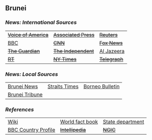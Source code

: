 ## Brunei ##

### _News: International Sources_ ###
|   |   |   |
| --- | --- | --- |
| [~~Voice of America~~]() | [~~Associated Press~~]() | [~~Reuters~~]() |
| [BBC](https://www.bbc.com/news/topics/cmj34zmwxzlt/brunei) | [~~CNN~~]() | [~~Fox News~~]() |
| [~~The Guardian~~]()  | [~~The Independent~~]() | [Al Jazeera](https://www.aljazeera.com/topics/country/brunei.html) |
| [~~RT~~]() | [~~NY Times~~]() | [~~Telegraph~~]() |

### _News: Local Sources_ ###
|   |   |   |
| --- | --- | --- |
| [Brunei News](https://www.bruneinews.net/) | [Straits Times](https://www.straitstimes.com/tags/brunei) | [Borneo Bulletin](https://borneobulletin.com.bn/) |
| [Brunei Tribune](https://www.bruneitribune.com/) |  |  |


### _References_ ###
|   |   |   |
| --- | --- | --- |
| [Wiki](https://en.wikipedia.org/wiki/Brunei) | [World fact book](https://www.cia.gov/library/publications/the-world-factbook/geos/bx.html) | [State department](https://www.state.gov/countries-areas/brunei/) |
| [BBC Country Profile](https://www.bbc.com/news/world-asia-pacific-12990058) | [~~Intellipedia~~]() | [~~NGIC~~]() |
